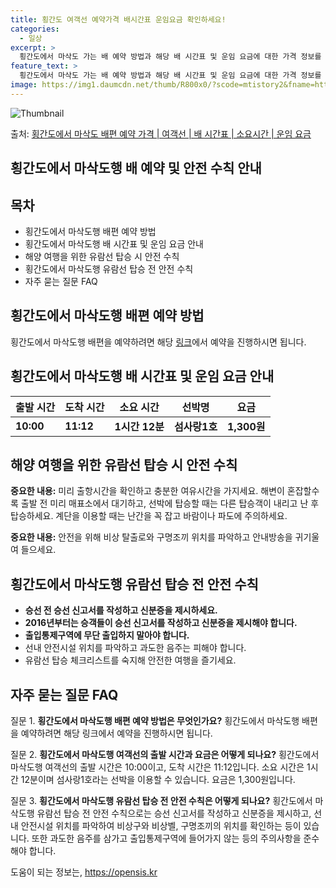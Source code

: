 ```yaml
---
title: 횡간도 여객선 예약가격 배시간표 운임요금 확인하세요!
categories:
  - 일상
excerpt: >
  횡간도에서 마삭도 가는 배 예약 방법과 해당 배 시간표 및 운임 요금에 대한 가격 정보를 안내 드리겠습니다. 안전하고 재밋는 마삭도행 여행을 위해 아래 정보 참고하시기 바랍니다. 마삭도행 배편 예약하기 👈 클릭횡간도에서 마삭도행 배 시간표출발 시간도착 시간소요 시간선박명요금10:0011:121시간 12분섬사랑1호1,300원마삭도행 배편 예약하기 👈 클릭횡간도에서 마삭도행 여객선 탑승 시 이용수칙해양 여행을 즐기기 위해 꼭 숙지해야 할 이용수칙들에 대해 알아봅시다. 중요한 내용: 미리 출항시간을 확인하고 충분한 여유시간을 가지세요. 해변이 혼잡할수록 출항 전 미리 매표소에서 대기하고, 선박에 탑승할 때는 다른 탑승객이 내리고 난 후 탑승하세요. 계단을 이용할 때는 난간을 꼭 잡고 바람이나 파도에 주의하세요..
feature_text: >
  횡간도에서 마삭도 가는 배 예약 방법과 해당 배 시간표 및 운임 요금에 대한 가격 정보를 안내 드리겠습니다. 안전하고 재밋는 마삭도행 여행을 위해 아래 정보 참고하시기 바랍니다. 마삭도행 배편 예약하기 👈 클릭횡간도에서 마삭도행 배 시간표출발 시간도착 시간소요 시간선박명요금10:0011:121시간 12분섬사랑1호1,300원마삭도행 배편 예약하기 👈 클릭횡간도에서 마삭도행 여객선 탑승 시 이용수칙해양 여행을 즐기기 위해 꼭 숙지해야 할 이용수칙들에 대해 알아봅시다. 중요한 내용: 미리 출항시간을 확인하고 충분한 여유시간을 가지세요. 해변이 혼잡할수록 출항 전 미리 매표소에서 대기하고, 선박에 탑승할 때는 다른 탑승객이 내리고 난 후 탑승하세요. 계단을 이용할 때는 난간을 꼭 잡고 바람이나 파도에 주의하세요..
image: https://img1.daumcdn.net/thumb/R800x0/?scode=mtistory2&fname=https%3A%2F%2Fblog.kakaocdn.net%2Fdn%2FBcrQ3%2FbtsHBs2z40x%2FmlMKbXKFkGyfjk8uY4cLf0%2Fimg.webp
---
```


![Thumbnail](https://img1.daumcdn.net/thumb/R800x0/?scode=mtistory2&fname=https%3A%2F%2Fblog.kakaocdn.net%2Fdn%2FBcrQ3%2FbtsHBs2z40x%2FmlMKbXKFkGyfjk8uY4cLf0%2Fimg.webp)

<p>출처: <a href="https://opensis.kr/entry/%ED%9A%A1%EA%B0%84%EB%8F%84%EC%97%90%EC%84%9C-%EB%A7%88%EC%82%AD%EB%8F%84-%EB%B0%B0%ED%8E%B8-%EC%98%88%EC%95%BD-%EA%B0%80%EA%B2%A9-%EC%97%AC%EA%B0%9D%EC%84%A0-%EB%B0%B0-%EC%8B%9C%EA%B0%84%ED%91%9C-%EC%86%8C%EC%9A%94%EC%8B%9C%EA%B0%84-%EC%9A%B4%EC%9E%84-%EC%9A%94%EA%B8%88" rel="dofollow">횡간도에서 마삭도 배편 예약 가격 | 여객선 | 배 시간표 | 소요시간 | 운임 요금</a> </p>

## 횡간도에서 마삭도행 배 예약 및 안전 수칙 안내



## 목차

  * 횡간도에서 마삭도행 배편 예약 방법
  * 횡간도에서 마삭도행 배 시간표 및 운임 요금 안내
  * 해양 여행을 위한 유람선 탑승 시 안전 수칙
  * 횡간도에서 마삭도행 유람선 탑승 전 안전 수칙
  * 자주 묻는 질문 FAQ



## 횡간도에서 마삭도행 배편 예약 방법

횡간도에서 마삭도행 배편을 예약하려면 해당 [링크](https://opensis.kr/entry/%ED%9A%A1%EA%B0%84%EB%8F%84%EC%97%90%EC%84%9C-%EB%A7%88%EC%82%AD%EB%8F%84-%EB%B0%B0%ED%8E%B8-%EC%98%88%EC%95%BD-%EA%B0%80%EA%B2%A9-%EC%97%AC%EA%B0%9D%EC%84%A0-%EB%B0%B0-%EC%8B%9C%EA%B0%84%ED%91%9C-%EC%86%8C%EC%9A%94%EC%8B%9C%EA%B0%84-%EC%9A%B4%EC%9E%84-%EC%9A%94%EA%B8%88)에서 예약을 진행하시면 됩니다.



## 횡간도에서 마삭도행 배 시간표 및 운임 요금 안내

**출발 시간** | **도착 시간** | **소요 시간** | **선박명** | **요금**  
---|---|---|---|---  
**10:00** | **11:12** | **1시간 12분** | **섬사랑1호** | **1,300원**  
  


## 해양 여행을 위한 유람선 탑승 시 안전 수칙

**중요한 내용:** 미리 출항시간을 확인하고 충분한 여유시간을 가지세요. 해변이 혼잡할수록 출발 전 미리 매표소에서 대기하고, 선박에
탑승할 때는 다른 탑승객이 내리고 난 후 탑승하세요. 계단을 이용할 때는 난간을 꼭 잡고 바람이나 파도에 주의하세요.

**중요한 내용:** 안전을 위해 비상 탈출로와 구명조끼 위치를 파악하고 안내방송을 귀기울여 들으세요.



## 횡간도에서 마삭도행 유람선 탑승 전 안전 수칙

  * **승선 전 승선 신고서를 작성하고 신분증을 제시하세요.**
  * **2016년부터는 승객들이 승선 신고서를 작성하고 신분증을 제시해야 합니다.**
  * **출입통제구역에 무단 출입하지 말아야 합니다.**
  * 선내 안전시설 위치를 파악하고 과도한 음주는 피해야 합니다.
  * 유람선 탑승 체크리스트를 숙지해 안전한 여행을 즐기세요.



## 자주 묻는 질문 FAQ

질문 1. **횡간도에서 마삭도행 배편 예약 방법은 무엇인가요?** 횡간도에서 마삭도행 배편을 예약하려면 해당 링크에서 예약을 진행하시면
됩니다.

질문 2. **횡간도에서 마삭도행 여객선의 출발 시간과 요금은 어떻게 되나요?** 횡간도에서 마삭도행 여객선의 출발 시간은 10:00이고,
도착 시간은 11:12입니다. 소요 시간은 1시간 12분이며 섬사랑1호라는 선박을 이용할 수 있습니다. 요금은 1,300원입니다.

질문 3. **횡간도에서 마삭도행 유람선 탑승 전 안전 수칙은 어떻게 되나요?** 횡간도에서 마삭도행 유람선 탑승 전 안전 수칙으로는 승선
신고서를 작성하고 신분증을 제시하고, 선내 안전시설 위치를 파악하여 비상구와 비상벨, 구명조끼의 위치를 확인하는 등이 있습니다. 또한 과도한
음주를 삼가고 출입통제구역에 들어가지 않는 등의 주의사항을 준수해야 합니다.



 

도움이 되는 정보는, <a href="https://opensis.kr" rel="dofollow">https://opensis.kr</a>


